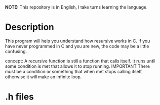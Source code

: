 <p><strong>NOTE: </strong>This repository is in English, I take turns learning the language.</p>
<h></h>

<h1>Description</h1>

<p>This program will help you understand how resursive works in C. If you have never programmed in C and you are new, the code may be a little confusing. </p>
<p>concept: A recursive function is still a function that calls itself. It runs until some condition is met that allows it to stop running. <bold>IMPORTANT</bold> There must be a condition or something that when met stops calling itself, otherwise it will make an infinite loop.
</p>

<h1>.h files</h1>
